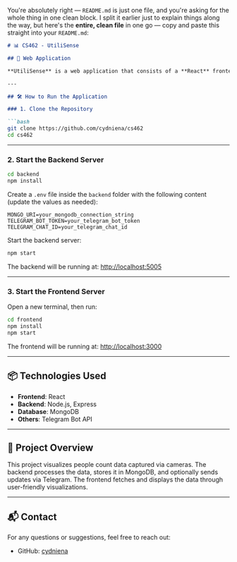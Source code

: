 You're absolutely right — `README.md` is just one file, and you're asking for the whole thing in one clean block. I split it earlier just to explain things along the way, but here's the **entire, clean file** in one go — copy and paste this straight into your `README.md`:

```markdown
# 📊 CS462 - UtiliSense

## 🧩 Web Application

**UtiliSense** is a web application that consists of a **React** frontend and a **Node.js/Express** backend. It displays visualizations based on image data captured by cameras and people count data stored in a **MongoDB** database.

---

## 🛠️ How to Run the Application

### 1. Clone the Repository

```bash
git clone https://github.com/cydniena/cs462
cd cs462
```

---

### 2. Start the Backend Server

```bash
cd backend
npm install
```

Create a `.env` file inside the `backend` folder with the following content (update the values as needed):

```env
MONGO_URI=your_mongodb_connection_string
TELEGRAM_BOT_TOKEN=your_telegram_bot_token
TELEGRAM_CHAT_ID=your_telegram_chat_id
```

Start the backend server:

```bash
npm start
```

The backend will be running at: [http://localhost:5005](http://localhost:5005)

---

### 3. Start the Frontend Server

Open a new terminal, then run:

```bash
cd frontend
npm install
npm start
```

The frontend will be running at: [http://localhost:3000](http://localhost:3000)

---

## 📦 Technologies Used

- **Frontend**: React
- **Backend**: Node.js, Express
- **Database**: MongoDB
- **Others**: Telegram Bot API

---

## 📸 Project Overview

This project visualizes people count data captured via cameras. The backend processes the data, stores it in MongoDB, and optionally sends updates via Telegram. The frontend fetches and displays the data through user-friendly visualizations.

---

## 📬 Contact

For any questions or suggestions, feel free to reach out:

- GitHub: [cydniena](https://github.com/cydniena)
```